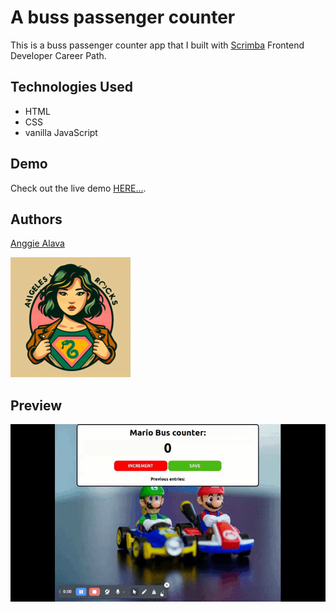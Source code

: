 # A buss passenger counter

This is a buss passenger counter app that I built with [Scrimba](https://scrimba.com/) Frontend Developer Career Path.

## Technologies Used

- HTML
- CSS
- vanilla JavaScript

## Demo

Check out the live demo [HERE...](https://mario-counter.netlify.app/).

## Authors

[Anggie Alava](https://www.linkedin.com/in/anggiealava/)

![Logo](./logo192x192.png)

## Preview

![Project Preview](/assets/mario-counter.gif)
